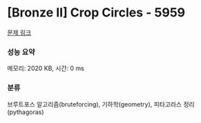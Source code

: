 # [Bronze II] Crop Circles - 5959 

[문제 링크](https://www.acmicpc.net/problem/5959) 

### 성능 요약

메모리: 2020 KB, 시간: 0 ms

### 분류

브루트포스 알고리즘(bruteforcing), 기하학(geometry), 피타고라스 정리(pythagoras)

